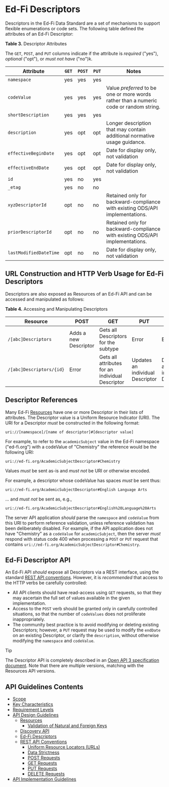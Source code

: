 # Ed-Fi Descriptors

Descriptors in the Ed-Fi Data Standard are a set of mechanisms to support
flexible enumerations or code sets. The following table defined the attributes
of an Ed-Fi Descriptor:

**Table 3.** Descriptor Attributes

The `GET`, `POST`, and `PUT` columns indicate if the attribute is _required_ ("yes"), _optional_ ("opt"), or _must not have_ ("no")k.

| Attribute              | `GET` | `POST` | `PUT` | Notes                                                                                  |
| ---------------------- | ----- | ------ | ----- | -------------------------------------------------------------------------------------- |
| `namespace`            | yes   | yes    | yes   |                                                                                        |
| `codeValue`            | yes   | yes    | yes   | Value _preferred_ to be one or more words rather than a numeric code or random string. |
| `shortDescription`     | yes   | yes    | yes   |                                                                                        |
| `description`          | yes   | opt    | opt   | Longer description that may contain additional normative usage guidance.               |
| `effectiveBeginDate`   | yes   | opt    | opt   | Date for display only, not validation                                                  |
| `effectiveEndDate`     | yes   | opt    | opt   | Date for display only, not validation                                                  |
| `id`                   | yes   | no     | yes   |                                                                                        |
| `_etag`                | yes   | no     | no    |                                                                                        |
| `xyzDescriptorId`      | opt   | no     | no    | Retained only for backward-compliance with existing ODS/API implementations.           |
| `priorDescriptorId`    | opt   | no     | no    | Retained only for backward-compliance with existing ODS/API implementations.           |
| `lastModifiedDateTime` | opt   | no     | no    | Date for display only, not validation                                                  |

## URL Construction and HTTP Verb Usage for Ed-Fi Descriptors

Descriptors are also exposed as Resources of an Ed-Fi API and can be accessed
and manipulated as follows:

**Table 4.** Accessing and Manipulating Descriptors

| Resource                 | POST                  | GET                                              | PUT                              | DELETE                           |
| ------------------------ | --------------------- | ------------------------------------------------ | -------------------------------- | -------------------------------- |
| `/[abc]Descriptors`      | Adds a new Descriptor | Gets all Descriptors for the subtype             | Error                            | Error                            |
| `/[abc]Descriptors/{id}` | Error                 | Gets all attributes for an individual Descriptor | Updates an individual Descriptor | Deletes an individual Descriptor |

## Descriptor References

Many Ed-Fi [Resources](./RESOURCES.md) have one or more Descriptor in their
lists of attributes. The Descriptor value is a Uniform Resource Indicator (URI).
The URI for a Descriptor _must_ be constructed in the following format:

```none
uri://[namespace]/[name of descriptor]#[descriptor value]
```

For example, to refer to the `academicSubject` value in the Ed-Fi namespace
("ed-fi.org") with a codeValue of "Chemistry" the reference would be the
following URI:

```none
uri://ed-fi.org/AcademicSubjectDescriptor#Chemistry
```

Values _must_ be sent as-is and _must not_ be URI or otherwise encoded.

For example, a descriptor whose codeValue has spaces _must_ be sent thus:

```none
uri://ed-fi.org/AcademicSubjectDescriptor#English Language Arts
```

... and _must not_ be sent as, e.g.,

```none
uri://ed-fi.org/AcademicSubjectDescriptor#English%20Language%20Arts
```

The server API application _should_ parse the `namespace` and `codeValue` from
this URI to perform reference validation, unless reference validation has been
deliberately disabled. For example, if the API application does not have
"Chemistry" as a `codeValue` for `academicSubject`, then the server _must_
respond with status code 400 when processing a `POST` or `PUT` request that
contains `uri://ed-fi.org/AcademicSubjectDescriptor#Chemistry`.

## Ed-Fi Descriptor API

An Ed-Fi API _should_ expose all Descriptors via a REST interface, using the
standard [REST API conventions](./REST-API.md). However, it is _recommended_
that access to the HTTP verbs be carefully controlled:

* All API clients should have read-access using `GET` requests, so that they may
  ascertain the full set of values available in the given implementation.
* Access to the `POST` verb should be granted only in carefully controlled
  situations, so that the number of `codeValues` does not proliferate
  inappropriately.
* The community best practice is to avoid modifying or deleting existing
  Descriptors; however, a `PUT` request may be used to modify the `endDate` on
  an existing Descriptor, or clarify the `description`, without otherwise
  modifying the `namespace` and `codeValue`.

> [!TIP]
> The Descriptor API is completely described in an [Open API 3 specification
> document](../../../api-specifications/descriptors/). Note that there are
> multiple versions, matching with the Resources API versions.

## API Guidelines Contents

* [Scope](../SCOPE.md)
* [Key Characteristics](../KEY-CHARACTERISTICS.md)
* [Requirement Levels](../REQUIREMENT-LEVELS.md)
* [API Design Guidelines](../API-DESIGN-GUIDELINES/README.md)
  * [Resources](RESOURCES.md)
    * [Validation of Natural and Foreign Keys](./NATURAL-FOREIGN-KEYS.md)
  * [Discovery API](./DISCOVERY-API.md)
  * [Ed-Fi Descriptors](./ED-FI-DESCRIPTORS.md)
  * [REST API Conventions](./REST-API.md)
    * [Uniform Resource Locators (URLs)](./UNIFORM-RESOURCE-LOCATORS.md)
    * [Data Strictness](./DATA-STRICTNESS.md)
    * [POST Requests](./POST-REQUESTS.md)
    * [GET Requests](./GET-REQUESTS.md)
    * [PUT Requests](./PUT-REQUESTS.md)
    * [DELETE Requests](./DELETE-REQUESTS.md)
* [API Implementation Guidelines](../API-IMPLEMENTATION-GUIDELINES/README.md)
